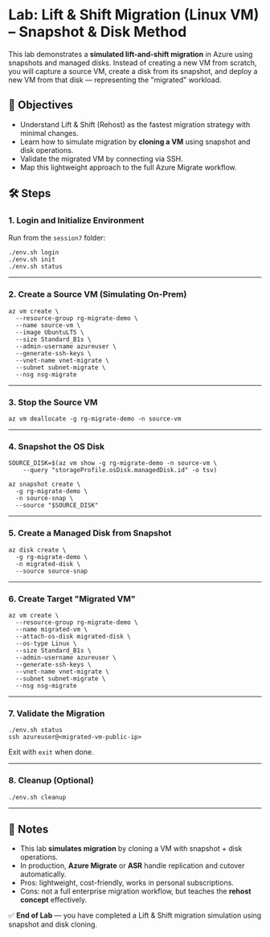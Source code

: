 # Lab: Lift & Shift Migration (Linux VM) – Snapshot & Disk Method

This lab demonstrates a **simulated lift-and-shift migration** in Azure using snapshots and managed disks. Instead of creating a new VM from scratch, you will capture a source VM, create a disk from its snapshot, and deploy a new VM from that disk — representing the "migrated" workload.

## 🎯 Objectives
- Understand Lift & Shift (Rehost) as the fastest migration strategy with minimal changes.  
- Learn how to simulate migration by **cloning a VM** using snapshot and disk operations.  
- Validate the migrated VM by connecting via SSH.  
- Map this lightweight approach to the full Azure Migrate workflow.  

## 🛠️ Steps

### 1. Login and Initialize Environment
Run from the `session7` folder:

    ./env.sh login
    ./env.sh init
    ./env.sh status

---

### 2. Create a Source VM (Simulating On-Prem)

    az vm create \
      --resource-group rg-migrate-demo \
      --name source-vm \
      --image UbuntuLTS \
      --size Standard_B1s \
      --admin-username azureuser \
      --generate-ssh-keys \
      --vnet-name vnet-migrate \
      --subnet subnet-migrate \
      --nsg nsg-migrate

---

### 3. Stop the Source VM

    az vm deallocate -g rg-migrate-demo -n source-vm

---

### 4. Snapshot the OS Disk

    SOURCE_DISK=$(az vm show -g rg-migrate-demo -n source-vm \
        --query "storageProfile.osDisk.managedDisk.id" -o tsv)

    az snapshot create \
      -g rg-migrate-demo \
      -n source-snap \
      --source "$SOURCE_DISK"

---

### 5. Create a Managed Disk from Snapshot

    az disk create \
      -g rg-migrate-demo \
      -n migrated-disk \
      --source source-snap

---

### 6. Create Target "Migrated VM"

    az vm create \
      --resource-group rg-migrate-demo \
      --name migrated-vm \
      --attach-os-disk migrated-disk \
      --os-type Linux \
      --size Standard_B1s \
      --admin-username azureuser \
      --generate-ssh-keys \
      --vnet-name vnet-migrate \
      --subnet subnet-migrate \
      --nsg nsg-migrate

---

### 7. Validate the Migration

    ./env.sh status
    ssh azureuser@<migrated-vm-public-ip>

Exit with `exit` when done.

---

### 8. Cleanup (Optional)

    ./env.sh cleanup

---

## 📘 Notes
- This lab **simulates migration** by cloning a VM with snapshot + disk operations.  
- In production, **Azure Migrate** or **ASR** handle replication and cutover automatically.  
- Pros: lightweight, cost-friendly, works in personal subscriptions.  
- Cons: not a full enterprise migration workflow, but teaches the **rehost concept** effectively.  

✅ **End of Lab** — you have completed a Lift & Shift migration simulation using snapshot and disk cloning.
